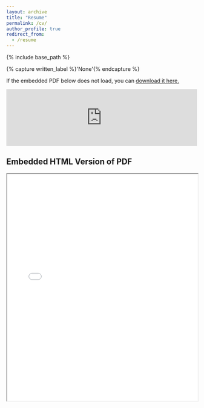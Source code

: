 ```yaml
---
layout: archive
title: "Resume"
permalink: /cv/
author_profile: true
redirect_from:
  - /resume
---
```


{% include base_path %}

{% capture written_label %}'None'{% endcapture %}

If the embedded PDF below does not load, you can <u><a href="https://deepubhatt.github.io/DeepakB_Resume.pdf">download it here.</a></u>
<br/>

<embed src="https://deepubhatt.github.io/DeepakB_Resume.pdf" type="application/pdf" width="100%" />

<!DOCTYPE html>
<html lang="en">
<head>
    <meta charset="UTF-8">
    <meta name="viewport" content="width=device-width, initial-scale=1.0">
    <title>Embed HTML</title>
</head>
<body>
    <h2>Embedded HTML Version of PDF</h2>
    <iframe src="DeepakB_Resume.html" width="100%" height="600px"></iframe>
</body>
</html>
